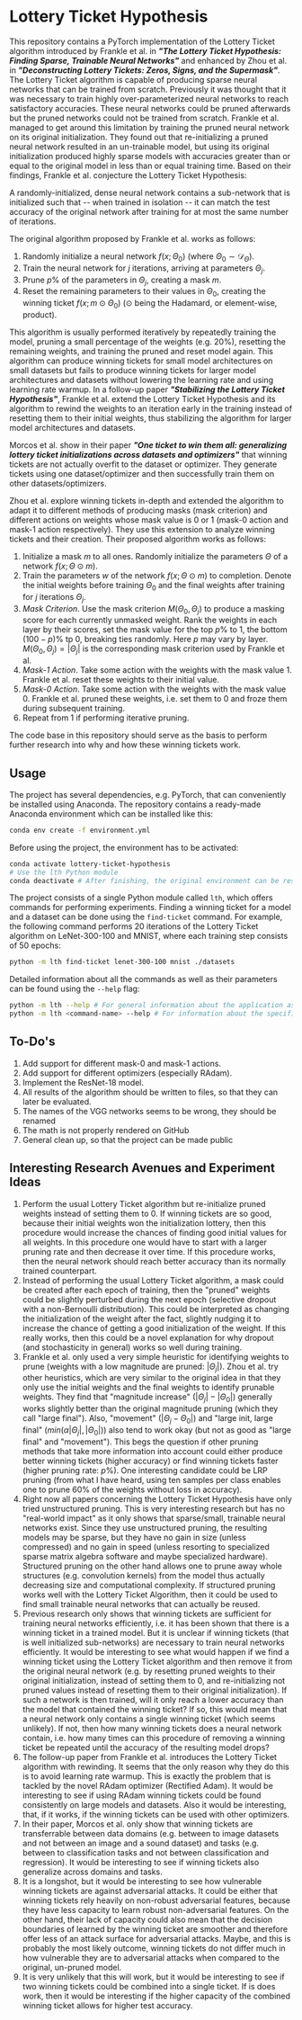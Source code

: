 # Lottery Ticket Hypothesis

This repository contains a PyTorch implementation of the Lottery Ticket algorithm introduced by Frankle et al. in **_"The Lottery Ticket Hypothesis: Finding Sparse, Trainable Neural Networks"_** and enhanced by Zhou et al. in **_"Deconstructing Lottery Tickets: Zeros, Signs, and the Supermask"_**. The Lottery Ticket algorithm is capable of producing sparse neural networks that can be trained from scratch. Previously it was thought that it was necessary to train highly over-parameterized neural networks to reach satisfactory accuracies. These neural networks could be pruned afterwards but the pruned networks could not be trained from scratch. Frankle et al. managed to get around this limitation by training the pruned neural network on its original initialization. They found out that re-initializing a pruned neural network resulted in an un-trainable model, but using its original initialization produced highly sparse models with accuracies greater than or equal to the original model in less than or equal training time. Based on their findings, Frankle et al. conjecture the Lottery Ticket Hypothesis:

>>>
A randomly-initialized, dense neural network contains a sub-network that is initialized such that -- when trained in isolation -- it can match the test accuracy of the original network after training for at most the same number of iterations.
>>>

The original algorithm proposed by Frankle et al. works as follows:

1. Randomly initialize a neural network $`f(x;\Theta_0)`$ (where $`\Theta_0 \sim \mathcal{D}_{\Theta}`$).
1. Train the neural network for $`j`$ iterations, arriving at parameters $`\Theta_j`$.
1. Prune $`p\%`$ of the parameters in $`\Theta_j`$, creating a mask $`m`$.
1. Reset the remaining parameters to their values in $`\Theta_0`$, creating the winning ticket $`f(x;m \odot \Theta_0)`$ ($`\odot`$ being the Hadamard, or element-wise, product).

This algorithm is usually performed iteratively by repeatedly training the model, pruning a small percentage of the weights (e.g. 20%), resetting the remaining weights, and training the pruned and reset model again. This algorithm can produce winning tickets for small model architectures on small datasets but fails to produce winning tickets for larger model architectures and datasets without lowering the learning rate and using learning rate warmup. In a follow-up paper **_"Stabilizing the Lottery Ticket Hypothesis"_**, Frankle et al. extend the Lottery Ticket Hypothesis and its algorithm to rewind the weights to an iteration early in the training instead of resetting them to their initial weights, thus stabilizing the algorithm for larger model architectures and datasets.

Morcos et al. show in their paper **_"One ticket to win them all: generalizing lottery ticket initializations across datasets and optimizers"_** that winning tickets are not actually overfit to the dataset or optimizer. They generate tickets using one dataset/optimizer and then successfully train them on other datasets/optimizers.

Zhou et al. explore winning tickets in-depth and extended the algorithm to adapt it to different methods of producing masks (mask criterion) and different actions on weights whose mask value is 0 or 1 (mask-0 action and mask-1 action respectively). They use this extension to analyze winning tickets and their creation. Their proposed algorithm works as follows:

1. Initialize a mask $`m`$ to all ones. Randomly initialize the parameters $`\Theta`$ of a network $`f(x;\Theta \odot m)`$.
1. Train the parameters $`w`$ of the network $`f(x;\Theta \odot m)`$ to completion. Denote the initial weights before training $`\Theta_0`$ and the final weights after training for $`j`$ iterations $`\Theta_j`$.
1. *Mask Criterion*. Use the mask criterion $`M(\Theta_0, \Theta_j)`$ to produce a masking score for each currently unmasked weight. Rank the weights in each layer by their scores, set the mask value for the top $`p\%`$ to $`1`$, the bottom $`(100 - p)\%`$ tp $`0`$, breaking ties randomly. Here $`p`$ may vary by layer. $`M(\Theta_0, \Theta_j) = |\Theta_j|`$ is the corresponding mask criterion used by Frankle et al.
1. *Mask-1 Action*. Take some action with the weights with the mask value $`1`$. Frankle et al. reset these weights to their initial value.
1. *Mask-0 Action*. Take some action with the weights with the mask value $`0`$. Frankle et al. pruned these weights, i.e. set them to $`0`$ and froze them during subsequent training.
1. Repeat from 1 if performing iterative pruning.

The code base in this repository should serve as the basis to perform further research into why and how these winning tickets work.

## Usage

The project has several dependencies, e.g. PyTorch, that can conveniently be installed using Anaconda. The repository contains a ready-made Anaconda environment which can be installed like this:

```bash
conda env create -f environment.yml
```

Before using the project, the environment has to be activated:

```bash
conda activate lottery-ticket-hypothesis
# Use the lth Python module
conda deactivate # After finishing, the original environment can be restored
```

The project consists of a single Python module called `lth`, which offers commands for performing experiments. Finding a winning ticket for a model and a dataset can be done using the `find-ticket` command. For example, the following command performs 20 iterations of the Lottery Ticket algorithm on LeNet-300-100 and MNIST, where each training step consists of 50 epochs:

```bash
python -m lth find-ticket lenet-300-100 mnist ./datasets
```

Detailed information about all the commands as well as their parameters can be found using the `--help` flag:

```bash
python -m lth --help # For general information about the application as well as a list of available commands
python -m lth <command-name> --help # For information about the specified command
```

## To-Do's

1. Add support for different mask-0 and mask-1 actions.
2. Add support for different optimizers (especially RAdam).
3. Implement the ResNet-18 model.
4. All results of the algorithm should be written to files, so that they can later be evaluated.
5. The names of the VGG networks seems to be wrong, they should be renamed
6. The math is not properly rendered on GitHub
7. General clean up, so that the project can be made public

## Interesting Research Avenues and Experiment Ideas

1. Perform the usual Lottery Ticket algorithm but re-initialize pruned weights instead of setting them to 0. If winning tickets are so good, because their initial weights won the initialization lottery, then this procedure would increase the chances of finding good initial values for all weights. In this procedure one would have to start with a larger pruning rate and then decrease it over time. If this procedure works, then the neural network should reach better accuracy than its normally trained counterpart.
1. Instead of performing the usual Lottery Ticket algorithm, a mask could be created after each epoch of training, then the "pruned" weights could be slightly perturbed during the next epoch (selective dropout with a non-Bernoulli distribution). This could be interpreted as changing the initialization of the weight after the fact, slightly nudging it to increase the chance of getting a good initialization of the weight. If this really works, then this could be a novel explanation for why dropout (and stochasticity in general) works so well during training.
1. Frankle et al. only used a very simple heuristic for identifying weights to prune (weights with a low magnitude are pruned: $`|\Theta_j|`$). Zhou et al. try other heuristics, which are very similar to the original idea in that they only use the initial weights and the final weights to identify prunable weights. They find that "magnitude increase" ($`|\Theta_j| - |\Theta_0|`$) generally works slightly better than the original magnitude pruning (which they call "large final"). Also, "movement" ($`|\Theta_j - \Theta_0|`$) and "large init, large final" ($`min(\alpha |\Theta_j|, |\Theta_0|)`$) also tend to work okay (but not as good as "large final" and "movement"). This begs the question if other pruning methods that take more information into account could either produce better winning tickets (higher accuracy) or find winning tickets faster (higher pruning rate: $`p\%`$). One interesting candidate could be LRP pruning (from what I have heard, using ten samples per class enables one to prune 60% of the weights without loss in accuracy).
1. Right now all papers concerning the Lottery Ticket Hypothesis have only tried unstructured pruning. This is very interesting research but has no "real-world impact" as it only shows that sparse/small, trainable neural networks exist. Since they use unstructured pruning, the resulting models may be sparse, but they have no gain in size (unless compressed) and no gain in speed (unless resorting to specialized sparse matrix algebra software and maybe specialized hardware). Structured pruning on the other hand allows one to prune away whole structures (e.g. convolution kernels) from the model thus actually decreasing size and computational complexity. If structured pruning works well with the Lottery Ticket Algorithm, then it could be used to find small trainable neural networks that can actually be reused.
1. Previous research only shows that winning tickets are sufficient for training neural networks efficiently, i.e. it has been shown that there is a winning ticket in a trained model. But it is unclear if winning tickets (that is well initialized sub-networks) are necessary to train neural networks efficiently. It would be interesting to see what would happen if we find a winning ticket using the Lottery Ticket algorithm and then remove it from the original neural network (e.g. by resetting pruned weights to their original initialization, instead of setting them to 0, and re-initializing not pruned values instead of resetting them to their original initialization). If such a network is then trained, will it only reach a lower accuracy than the model that contained the winning ticket? If so, this would mean that a neural network only contains a single winning ticket (which seems unlikely). If not, then how many winning tickets does a neural network contain, i.e. how many times can this procedure of removing a winning ticket be repeated until the accuracy of the resulting model drops?
1. The follow-up paper from Frankle et al. introduces the Lottery Ticket algorithm with rewinding. It seems that the only reason why they do this is to avoid learning rate warmup. This is exactly the problem that is tackled by the novel RAdam optimizer (Rectified Adam). It would be interesting to see if using RAdam winning tickets could be found consistently on large models and datasets. Also it would be interesting, that, if it works, if the winning tickets can be used with other optimizers.
1. In their paper, Morcos et al. only show that winning tickets are transferrable between data domains (e.g. between to image datasets and not between an image and a sound dataset) and tasks (e.g. between to classification tasks and not between classification and regression). It would be interesting to see if winning tickets also generalize across domains and tasks.
1. It is a longshot, but it would be interesting to see how vulnerable winning tickets are against adversarial attacks. It could be either that winning tickets rely heavily on non-robust adversarial features, because they have less capacity to learn robust non-adversarial features. On the other hand, their lack of capacity could also mean that the decision boundaries of learned by the winning ticket are smoother and therefore offer less of an attack surface for adversarial attacks. Maybe, and this is probably the most likely outcome, winning tickets do not differ much in how vulnerable they are to adversarial attacks when compared to the original, un-pruned model.
1. It is very unlikely that this will work, but it would be interesting to see if two winning tickets could be combined into a single ticket. If is does work, then it would be interesting if the higher capacity of the combined winning ticket allows for higher test accuracy.
